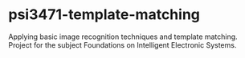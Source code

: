 # psi3471-template-matching
Applying basic image recognition techniques and template matching. Project for the subject Foundations on Intelligent Electronic Systems.
